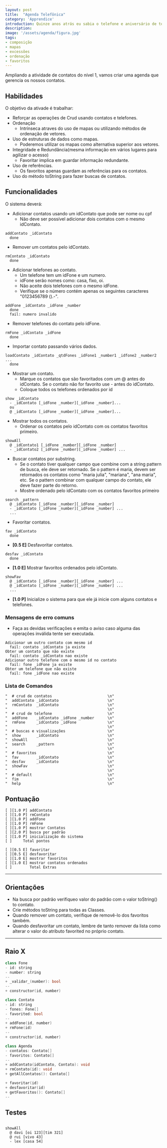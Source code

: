 ```yaml
---
layout: post
title:  "Agenda Telefônica"
category: 'Apprendice'
introduction: Quinze anos atrás eu sabia o telefone e aniversário de todos os meus amigos decorado. Depois que inventaram agenda telefônica no celular, nem meu próprio número eu sei mais. Aliás, sei o da OI, mas não me pergunte o da TIM.
description: 
image: '/assets/agenda/figura.jpg'
tags:
- composição
- mapas
- excessões
- ordenação
- favoritos
---
```


Ampliando a atividade de contatos do nível 1, vamos criar uma agenda que gerencia os nossos contatos.

## Habilidades
O objetivo da ativade é trabalhar:
- Reforçar as operações de Crud usando contatos e telefones.
- Ordenação
    - Intrínseca atraves do uso de mapas ou utilizando métodos de ordenação de vetores.
- Uso de estruturas de dados como mapas.
    - Poderemos utilizar os mapas como alternativa superior aos vetores.
- Integridade e Redundância(mesma informação em vários lugares para agilizar o acesso)
    - Favoritar implica em guardar informação redundante.
- Uso de referências.
    - Os favoritos apenas guardam as referências para os contatos.
- Uso do método toString para fazer buscas de contatos.

## Funcionalidades

O sistema deverá:

- Adicionar contatos usando um idContato que pode ser nome ou cpf
    - Não deve ser possível adicionar dois contatos com o mesmo idContato.

```
addContato _idContato
  done
```

- Remover um contatos pelo idContato.

```
rmContato _idContato
  done
```

- Adicionar telefones ao contato.
    - Um telefone tem um idFone e um numero.
    - idFone serão nomes como: casa, fixo, oi.
    - Não aceite dois telefones com o mesmo idFone.
    - Verifique se o número contém apenas os seguintes caracteres "0123456789 ().-".

```
addFone _idContato _idFone _number 
  done
  fail: numero invalido
```


- Remover telefones do contato pelo idFone.

```
rmFone _idContato _idFone
  done
```


- Importar contato passando vários dados.

```
loadContato _idContato _qtdFones _idFone1 _number1 _idfone2 _number2 ...
  done
```


- Mostrar um contato.
    - Marque os contatos que são favoritados com um @ antes do idContato. Se o contato não for favorito use - antes do idContato.
    - Coloque todos os telefones ordenados por id

```
show _idContato
  - _idContato [_idFone _number][_idFone _number]...
  ou
  @ _idContato [_idFone _number][_idFone _number]...
```     

- Mostrar todos os contatos.
    - Ordenar os contatos pelo idContato com os contatos favoritos primeiro.

```
showAll
  @ _idContato1 [_idFone _number][_idFone _number]
  - _idContato2 [_idFone _number][_idFone _number] ...
```     

- Buscar contatos por substring.
    - Se o contato tiver qualquer campo que combine com a string pattern de busca, ele deve ser retornado. Se o pattern é maria, devem ser retornados os contatos como "maria julia", "mariana", "ana maria", etc. Se o pattern combinar com qualquer campo do contato, ele deve fazer parte do retorno.
    - Mostre ordenado pelo idContato com os contatos favoritos primeiro

```
search _pattern
  @ _idContato [_idFone _number][_idFone _number]
  - _idContato [_idFone _number][_idFone _number] ...
  ...
```


- Favoritar contatos.

```
fav _idContato
  done
```

- **[0.5 E]** Desfavoritar contatos.

```
desfav _idContato
  done
```


- **[1.0 E]** Mostrar favoritos ordenados pelo idContato.

```
showFav
  @ _idContato [_idFone _number][_idFone _number] ...
  @ _idContato [_idFone _number][_idFone _number] ...
  ...
```


- **[1.0 P]** Inicialize o sistema para que ele já inicie com alguns contatos e telefones.

### Mensagens de erro comuns

- Faça as devidas verificações e emita o aviso caso alguma das operações inválida tente ser executada.

```
Adicionar um outro contato com mesmo id
  fail: contato _idContato ja existe
Obter um contato que não existe
  fail: contato _idContato nao existe
Adicionar outro telefone com o mesmo id no contato
  fail: fone _idFone ja existe
Obter um telefone que não existe
  fail: fone _idFone nao existe
```


### Lista de Comandos

```
"  # crud de contatos                         \n"
"  addContato _idContato                      \n"
"  rmContato  _idContato                      \n"
"                                             \n"
"  # crud de telefone                         \n"
"  addFone    _idContato _idFone _number      \n"
"  rmFone     _idContato _idFone              \n"
"                                             \n"
"  # buscas e visualizações                   \n"
"  show       _idContato                      \n"
"  showAll                                    \n"
"  search     _pattern                        \n"
"                                             \n"
"  # favoritos                                \n"
"  fav        _idContato                      \n"
"  desfav     _idContato                      \n"
"  showFav                                    \n"
"                                             \n"
"  # default                                  \n"
"  fim                                        \n"
"  help                                       \n"
```

## Pontuação

```
[ ][1.0 P] addContato
[ ][1.0 P] rmContato
[ ][1.0 P] addFone
[ ][1.0 P] rmFone
[ ][1.0 P] mostrar Contatos
[ ][2.0 P] busca por padrão
[ ][1.0 P] inicialização do sistema
[ ]     Total pontos

[ ][0.5 E] favoritar
[ ][0.5 E] desfavoritar
[ ][1.0 E] mostrar favoritos
[ ][1.0 E] mostrar contatos ordenados
[ ]        Total Extras
```

---
## Orientações
- Na busca por padrão verifiqueo valor do padrão com o valor toString() to contato.
- Crie métodos toString para todas as Classes.
- Quando remover um contato, verifique de removê-lo dos favoritos também.
- Quando desfavoritar um contato, lembre de tanto remover da lista como alterar o valor do atributo favorited no próprio contato.

---
## Raio X

```c++
class Fone
- id: string
- number: string
--
+ _validar_(number): bool
--
+ constructor(id, number)
```

```c++
class Contato
- id: string
- fones: Fone[]
- favorited: bool
--
+ addFone(id, number)
+ rmFone(id)
--
+ constructor(id, number)
```

```c++
class Agenda
- contatos: Contato[]
- favoritos: Contato[]
--
+ addContato(idContato, Contato): void
+ rmContato(id): void
+ getAllContatos(): Contato[]

+ favoritar(id)
+ desfavoritar(id)
+ getFavoritos(): Contato[]
--
```

## Testes

```

showAll
  @ davi [oi 123][tim 321]
  @ rui [vivo 43]
  - lex [casa 54]

```

